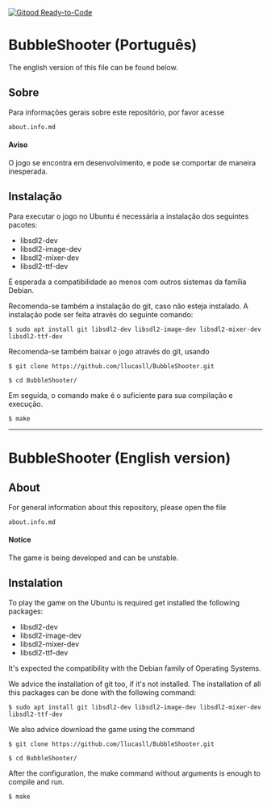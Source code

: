 [![Gitpod Ready-to-Code](https://img.shields.io/badge/Gitpod-Ready--to--Code-blue?logo=gitpod)](https://gitpod.io/#https://github.com/llucasll/BubbleShooter) 

# BubbleShooter (Português)

The english version of this file can be found below.

## Sobre

Para informações gerais sobre este repositório, por favor acesse 

	about.info.md

#### Aviso

O jogo se encontra em desenvolvimento, e pode se comportar de maneira inesperada.

## Instalação

Para executar o jogo no Ubuntu é necessária a instalação dos seguintes pacotes:
* libsdl2-dev
* libsdl2-image-dev
* libsdl2-mixer-dev
* libsdl2-ttf-dev

É esperada a compatibilidade ao menos com outros sistemas da família Debian.

Recomenda-se também a instalação do git, caso não esteja instalado. A instalação pode ser feita através do seguinte comando:

	$ sudo apt install git libsdl2-dev libsdl2-image-dev libsdl2-mixer-dev libsdl2-ttf-dev

Recomenda-se também baixar o jogo através do git, usando

	$ git clone https://github.com/llucasll/BubbleShooter.git
	
	$ cd BubbleShooter/

Em seguida, o comando make é o suficiente para sua compilação e execução.

	$ make

---

# BubbleShooter (English version)

## About

For general information about this repository, please open the file 

	about.info.md

#### Notice

The game is being developed and can be unstable.

## Instalation

To play the game on the Ubuntu is required get installed the following packages:
* libsdl2-dev
* libsdl2-image-dev
* libsdl2-mixer-dev
* libsdl2-ttf-dev

It's expected the compatibility with the Debian family of Operating Systems.

We advice the installation of git too, if it's not installed. The installation of all this packages can be done with the following command:

	$ sudo apt install git libsdl2-dev libsdl2-image-dev libsdl2-mixer-dev libsdl2-ttf-dev

We also advice download the game using the command

	$ git clone https://github.com/llucasll/BubbleShooter.git
	
	$ cd BubbleShooter/

After the configuration, the make command without arguments is enough to compile and run.

	$ make

